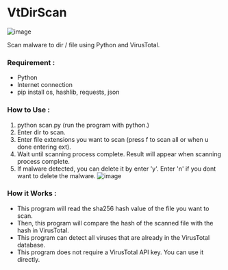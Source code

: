 # VtDirScan
![image](https://github.com/psychobytes/vtdirscan/assets/45039854/38b518f1-cef4-4b86-9e28-edc5310b3278)


Scan malware to dir / file using Python and VirusTotal.

### Requirement :
- Python
- Internet connection
- pip install os, hashlib, requests, json

### How to Use :
1. python scan.py (run the program with python.)
2. Enter dir to scan.
3. Enter file extensions you want to scan (press f to scan all or when u done entering ext).
4. Wait until scanning process complete. Result will appear when scanning process complete.
5. If malware detected, you can delete it by enter 'y'. Enter 'n' if you dont want to delete the malware.
![image](https://github.com/psychobytes/vtdirscan/assets/45039854/e7ccc530-faaf-4f9c-8f87-5ebcb26a0d9d)

### How it Works :
- This program will read the sha256 hash value of the file you want to scan.
- Then, this program will compare the hash of the scanned file with the hash in VirusTotal.
- This program can detect all viruses that are already in the VirusTotal database.
- This program does not require a VirusTotal API key. You can use it directly.
